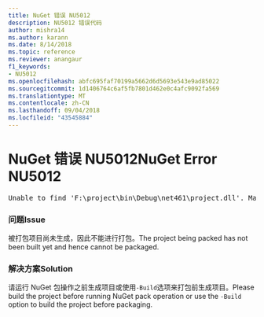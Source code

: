 ```yaml
---
title: NuGet 错误 NU5012
description: NU5012 错误代码
author: mishra14
ms.author: karann
ms.date: 8/14/2018
ms.topic: reference
ms.reviewer: anangaur
f1_keywords:
- NU5012
ms.openlocfilehash: abfc695faf70199a5662d6d5693e543e9ad85022
ms.sourcegitcommit: 1d1406764c6af5fb7801d462e0c4afc9092fa569
ms.translationtype: MT
ms.contentlocale: zh-CN
ms.lasthandoff: 09/04/2018
ms.locfileid: "43545884"
---
```

# <a name="nuget-error-nu5012"></a><span data-ttu-id="60318-103">NuGet 错误 NU5012</span><span class="sxs-lookup"><span data-stu-id="60318-103">NuGet Error NU5012</span></span>
<pre>Unable to find 'F:\project\bin\Debug\net461\project.dll'. Make sure the project has been built.</pre>

### <a name="issue"></a><span data-ttu-id="60318-104">问题</span><span class="sxs-lookup"><span data-stu-id="60318-104">Issue</span></span>

<span data-ttu-id="60318-105">被打包项目尚未生成，因此不能进行打包。</span><span class="sxs-lookup"><span data-stu-id="60318-105">The project being packed has not been built yet and hence cannot be packaged.</span></span>


### <a name="solution"></a><span data-ttu-id="60318-106">解决方案</span><span class="sxs-lookup"><span data-stu-id="60318-106">Solution</span></span>

<span data-ttu-id="60318-107">请运行 NuGet 包操作之前生成项目或使用`-Build`选项来打包前生成项目。</span><span class="sxs-lookup"><span data-stu-id="60318-107">Please build the project before running NuGet pack operation or use the `-Build` option to build the project before packaging.</span></span>

